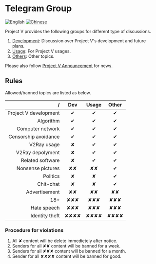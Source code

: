 # Telegram Group

![English](../resources/englishc.svg) [![Chinese](../resources/chinese.svg)](https://www.v2ray.com/chapter_00/tg.html)

Project V provides the following groups for different type of discussions.

1. [Development](https://t.me/joinchat/DNcazUMxm77Jt0LQuwiGAQ): Discussion over Project V's development and future plans.
1. [Usage](https://telegram.me/projectv2ray): For Project V usages.
1. [Others](https://t.me/joinchat/DNcazUIYaH80uVfeS716jg): Other topics.

Please also follow [Project V Announcement](https://t.me/v2msg) for news.

## Rules

Allowed/banned topics are listed as below.

  / | Dev | Usage | Other
-------:|:-------:|:----:|:----:
Project V development|&#10004;|&#10004;|&#10004;
Algorithm | &#10004;|&#10004;|&#10004;
Computer network|&#10004;|&#10004;|&#10004;
Censorship avoidance|&#10004;|&#10004;|&#10004;
V2Ray usage|&#10008;|&#10004;|&#10004;
V2Ray depolyment|&#10008;|&#10004;|&#10004;
Related software|&#10008;|&#10004;|&#10004;
Nonsense pictures|&#10008;&#10008;|&#10008;&#10008;|&#10004;
Politics|&#10008;|&#10008;|&#10004;
Chit-chat|&#10008;|&#10008;|&#10004;
Advertisement|&#10008;&#10008;|&#10008;&#10008;|&#10008;&#10008;
18+|&#10008;&#10008;&#10008;|&#10008;&#10008;&#10008;|&#10008;&#10008;&#10008;
Hate speech|&#10008;&#10008;&#10008;|&#10008;&#10008;&#10008;|&#10008;&#10008;&#10008;
Identity theft|&#10008;&#10008;&#10008;&#10008;|&#10008;&#10008;&#10008;&#10008;|&#10008;&#10008;&#10008;&#10008;

### Procedure for violations

1. All &#10008; content will be delete immedietely after notice.
1. Senders for all &#10008;&#10008; content will be banned for a week.
1. Senders for all &#10008;&#10008;&#10008; content will be banned for a month.
1. Sender for all &#10008;&#10008;&#10008;&#10008; content will be banned for good.
